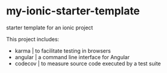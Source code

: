 # my-ionic-starter-template
starter template for an ionic project

This project includes:
  - karma | to facilitate testing in browsers
  - angular | a command line interface for Angular
  - codecov | to measure source code executed by a test suite